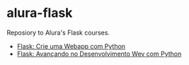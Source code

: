 # alura-flask

Reposiory to Alura's Flask courses.
- [Flask: Crie uma Webapp com Python](https://cursos.alura.com.br/course/flask-crie-webapp-python "https://github.com/alura-cursos/jogoteca")
- [Flask: Avançando no Desenvolvimento Wev com Python](https://cursos.alura.com.br/course/flask-desenvolvimento-web "https://github.com/alura-cursos/2471-jogoteca-2")
